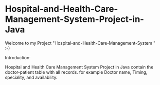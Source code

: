 # Hospital-and-Health-Care-Management-System-Project-in-Java

Welcome to my Project "Hospital-and-Health-Care-Management-System " :-)

Introduction: 

Hospital and Health Care Management System Project in Java contain the doctor-patient table with all records. for example Doctor name, Timing, speciality, and availability. 


